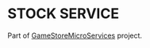 # STOCK SERVICE
Part of [GameStoreMicroServices](https://github.com/zawette/GameStoreMicroServices) project.